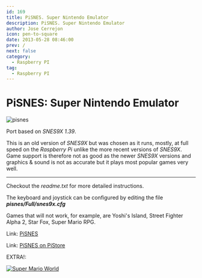 ```yaml
---
id: 169
title: PiSNES. Super Nintendo Emulator
description: PiSNES. Super Nintendo Emulator
author: Jose Cerrejon
icon: pen-to-square
date: 2013-05-28 08:46:00
prev: /
next: false
category:
  - Raspberry PI
tag:
  - Raspberry PI
---
```


# PiSNES: Super Nintendo Emulator

![pisnes](/images/snes9x.jpg)

Port based on *SNES9X 1.39*.

This is an old version of *SNES9X* but was chosen as it runs, mostly, at full speed on the *Raspberry Pi* unlike the more recent versions of *SNES9X*. Game support is therefore not as good as the newer *SNES9X* versions and graphics & sound is not as accurate but it plays most popular games very well.

- - -
Checkout the *readme.txt* for more detailed instructions.

The keyboard and joystick can be configured by editing the file ***pisnes/Full/snes9x.cfg***

Games that will not work, for example, are Yoshi's Island, Street Fighter Alpha 2, Star Fox, Super Mario RPG.

Link: [PiSNES](http://code.google.com/p/pisnes/)

Link: [PiSNES on PiStore](http://store.raspberrypi.com/projects/pisnes)

EXTRA!:

<a href="/res/SuperMarioWorld.zip">![Super Mario World](/images/supermario.jpg "¡Download and play Super Mario World!")</a>